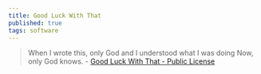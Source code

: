 ```yaml
---
title: Good Luck With That
published: true
tags: software
---
```

> When I wrote this, only God and I understood what I was doing
Now, only God knows. - [Good Luck With That - Public License](https://github.com/me-shaon/GLWTPL)
